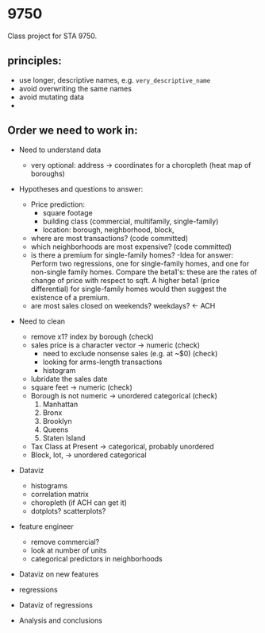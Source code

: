 # 9750

Class project for STA 9750.

## principles:

- use longer, descriptive names, e.g. `very_descriptive_name`
- avoid overwriting the same names
- avoid mutating data
- 

## Order we need to work in:

- Need to understand data 
  - very optional: address -> coordinates for a choropleth (heat map of boroughs)

- Hypotheses and questions to answer:
  - Price prediction:
    - square footage
    - building class (commercial, multifamily, single-family)
    - location: borough, neighborhood, block, 
  - where are most transactions? (code committed)
  - which neighborhoods are most expensive? (code committed)
  - is there a premium for single-family homes?
      -Idea for answer: Perform two regressions, one for single-family homes, and one for non-single family homes. 
                        Compare the beta1's: these are the rates of change of price with respect to sqft. 
                        A higher beta1 (price differential) for single-family homes would then suggest the existence of a premium.  
  - are most sales closed on weekends? weekdays? <- ACH

- Need to clean 
  - remove x1? index by borough (check)
  - sales price is a character vector -> numeric (check)
    - need to exclude nonsense sales (e.g. at ~$0) (check)
    - looking for arms-length transactions
    - histogram
  - lubridate the sales date
  - square feet -> numeric (check)
  - Borough is not numeric -> unordered categorical (check)
    1. Manhattan
    2. Bronx
    3. Brooklyn
    4. Queens
    5. Staten Island
  - Tax Class at Present -> categorical, probably unordered
  - Block, lot, -> unordered categorical
  
- Dataviz 
  - histograms
  - correlation matrix
  - choropleth (if ACH can get it)
  - dotplots? scatterplots?

- feature engineer
  - remove commercial?
  - look at number of units
  - categorical predictors in neighborhoods

- Dataviz on new features
- regressions
- Dataviz of regressions
- Analysis and conclusions
